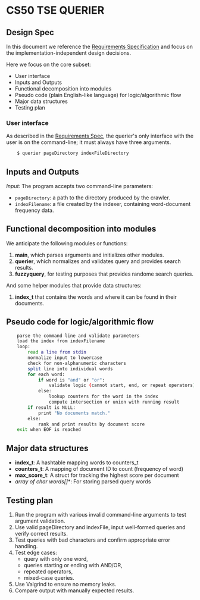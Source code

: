 # CS50 TSE QUERIER
## Design Spec

In this document we reference the [Requirements Specification](REQUIREMENTS.md) and focus on the implementation-independent design decisions.

Here we focus on the core subset:

- User interface
- Inputs and Outputs
- Functional decomposition into modules
- Pseudo code (plain English-like language) for
logic/algorithmic flow
- Major data structures
- Testing plan

### User interface
As described in the [Requirements Spec](REQUIREMENTS.md), the querier's only interface
with the user is on the command-line; it must
always have three arguments.

```bash
    $ querier pageDirectory indexFileDirectory
```


## Inputs and Outputs
*Input:* The program accepts two command-line parameters:
- `pageDirectory`: a path to the directory produced by the crawler.
- `indexFilename`: a file created by the indexer, containing word-document frequency data.

## Functional decomposition into modules
We anticipate the following modules or functions:

1. **main**, which parses arguments and initializes other modules.
2. **querier**, which normalizes and validates query and provides search results.
3. **fuzzyquery**, for testing purposes that provides randome search queries.

And some helper modules that provide data structures:
1. **index_t** that contains the words and where it can be found in their documents.

## Pseudo code for logic/algorithmic flow
```bash
    parse the command line and validate parameters
    load the index from indexFilename
    loop:
        read a line from stdin
        normalize input to lowercase
        check for non-alphanumeric characters
        split line into individual words
        for each word:
            if word is "and" or "or":
                validate logic (cannot start, end, or repeat operators)
            else:
                lookup counters for the word in the index
                compute intersection or union with running result
        if result is NULL:
            print "No documents match."
        else:
            rank and print results by document score
    exit when EOF is reached
```
## Major data structures
- **index_t**: A hashtable mapping words to counters_t
- **counters_t**: A mapping of document ID to count (frequency of word)
- **max_score_t**: A struct for tracking the highest score per document
- **array of char* words[]**: For storing parsed query words

## Testing plan
1. Run the program with various invalid command-line arguments to test argument validation.
2. Use valid pageDirectory and indexFile, input well-formed queries and verify correct results.
3. Test queries with bad characters and confirm appropriate error handling.
4. Test edge cases: 
   - query with only one word,
   - queries starting or ending with AND/OR,
   - repeated operators,
   - mixed-case queries.
5. Use Valgrind to ensure no memory leaks.
6. Compare output with manually expected results.
